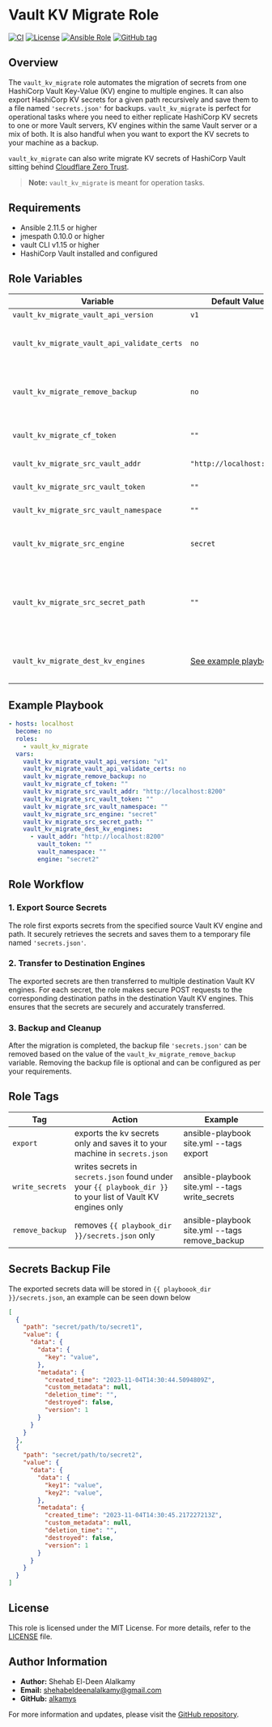 # Vault KV Migrate Role

[![CI](https://github.com/alalkamys/ansible-role-vault-kv-migrate/actions/workflows/ci.yaml/badge.svg)](https://github.com/alalkamys/ansible-role-vault-kv-migrate/actions/workflows/ci.yaml)
[![License](https://img.shields.io/badge/license-MIT%20License-brightgreen.svg)](https://opensource.org/licenses/MIT)
[![Ansible Role](https://img.shields.io/badge/ansible%20role-alalkamys.vault_kv_migrate-blue.svg)](https://galaxy.ansible.com/alalkamys/vault_kv_migrate/)
[![GitHub tag](https://img.shields.io/github/tag/alakamys/ansible-role-vault-kv-migrate.svg)](https://github.com/alalkamys/ansible-role-vault-kv-migrate/tags)

## Overview

The `vault_kv_migrate` role automates the migration of secrets from one HashiCorp Vault Key-Value (KV) engine to multiple engines. It can also export HashiCorp KV secrets for a given path recursively and save them to a file named `'secrets.json'` for backups. `vault_kv_migrate` is perfect for operational tasks where you need to either replicate HashiCorp KV secrets to one or more Vault servers, KV engines within the same Vault server or a mix of both. It is also handful when you want to export the KV secrets to your machine as a backup.

`vault_kv_migrate` can also write migrate KV secrets of HashiCorp Vault sitting behind [Cloudflare Zero Trust](https://developers.cloudflare.com/cloudflare-one/).

> **Note:** `vault_kv_migrate` is meant for operation tasks.

## Requirements

- Ansible 2.11.5 or higher
- jmespath 0.10.0 or higher
- vault CLI v1.15 or higher
- HashiCorp Vault installed and configured

## Role Variables

| Variable                                    | Default Value                             | Description                                                                                                                                                          |
| ------------------------------------------- | ----------------------------------------- | -------------------------------------------------------------------------------------------------------------------------------------------------------------------- |
| `vault_kv_migrate_vault_api_version`        | `v1`                                      | Vault API version to use.                                                                                                                                            |
| `vault_kv_migrate_vault_api_validate_certs` | `no`                                      | Whether to validate SSL certificates for Vault API requests. Set to `yes` to enable certificate validation.                                                          |
| `vault_kv_migrate_remove_backup`            | `no`                                      | Whether to remove `'secrets.json'` backup file after migration. Set to `yes` to remove the local backup file after the migration.                                    |
| `vault_kv_migrate_cf_token`                 | `""`                                      | Cloudflare token for Zero trust authentication. If not used, keep it empty.                                                                                          |
| `vault_kv_migrate_src_vault_addr`           | `"http://localhost:8200"`                 | Address of the source Vault server.                                                                                                                                  |
| `vault_kv_migrate_src_vault_token`          | `""`                                      | Token for authentication with the source Vault server.                                                                                                               |
| `vault_kv_migrate_src_vault_namespace`      | `""`                                      | Namespace for the source Vault server.                                                                                                                               |
| `vault_kv_migrate_src_engine`               | `secret`                                  | Source Vault KV engine from which secrets will be migrated. Don't add trailing `/` to the engine.                                                                    |
| `vault_kv_migrate_src_secret_path`          | `""`                                      | Path to the source secret within the source engine. if the value is `""` `vault_kv_migrate` will export/migrate all the secrets under `vault_kv_migrate_src_engine`. |
| `vault_kv_migrate_dest_kv_engines`          | [See example playbook](#example-playbook) | List of destination Vault KV engines with configurations. See example playbook for structure.                                                                        |

## Example Playbook

```yaml
- hosts: localhost
  become: no
  roles:
    - vault_kv_migrate
  vars:
    vault_kv_migrate_vault_api_version: "v1"
    vault_kv_migrate_vault_api_validate_certs: no
    vault_kv_migrate_remove_backup: no
    vault_kv_migrate_cf_token: ""
    vault_kv_migrate_src_vault_addr: "http://localhost:8200"
    vault_kv_migrate_src_vault_token: ""
    vault_kv_migrate_src_vault_namespace: ""
    vault_kv_migrate_src_engine: "secret"
    vault_kv_migrate_src_secret_path: ""
    vault_kv_migrate_dest_kv_engines:
      - vault_addr: "http://localhost:8200"
        vault_token: ""
        vault_namespace: ""
        engine: "secret2"
```

## Role Workflow

### 1. Export Source Secrets

The role first exports secrets from the specified source Vault KV engine and path. It securely retrieves the secrets and saves them to a temporary file named `'secrets.json'`.

### 2. Transfer to Destination Engines

The exported secrets are then transferred to multiple destination Vault KV engines. For each secret, the role makes secure POST requests to the corresponding destination paths in the destination Vault KV engines. This ensures that the secrets are securely and accurately transferred.

### 3. Backup and Cleanup

After the migration is completed, the backup file `'secrets.json'` can be removed based on the value of the `vault_kv_migrate_remove_backup` variable. Removing the backup file is optional and can be configured as per your requirements.

## Role Tags

| Tag             | Action                                                                                                       | Example                                        |
| --------------- | ------------------------------------------------------------------------------------------------------------ | ---------------------------------------------- |
| `export`        | exports the kv secrets only and saves it to your machine in `secrets.json`                                   | ansible-playbook site.yml --tags export        |
| `write_secrets` | writes secrets in `secrets.json` found under your `{{ playbook_dir }}` to your list of Vault KV engines only | ansible-playbook site.yml --tags write_secrets |
| `remove_backup` | removes `{{ playbook_dir }}/secrets.json` only                                                               | ansible-playbook site.yml --tags remove_backup |

## Secrets Backup File

The exported secrets data will be stored in `{{ playboook_dir }}/secrets.json`, an example can be seen down below

```json
[
  {
    "path": "secret/path/to/secret1",
    "value": {
      "data": {
        "data": {
          "key": "value",
        },
        "metadata": {
          "created_time": "2023-11-04T14:30:44.5094809Z",
          "custom_metadata": null,
          "deletion_time": "",
          "destroyed": false,
          "version": 1
        }
      }
    }
  },
  {
    "path": "secret/path/to/secret2",
    "value": {
      "data": {
        "data": {
          "key1": "value",
          "key2": "value",
        },
        "metadata": {
          "created_time": "2023-11-04T14:30:45.217227213Z",
          "custom_metadata": null,
          "deletion_time": "",
          "destroyed": false,
          "version": 1
        }
      }
    }
  }
]
```

## License

This role is licensed under the MIT License. For more details, refer to the [LICENSE](LICENSE) file.

## Author Information

- **Author:** Shehab El-Deen Alalkamy
- **Email:** [shehabeldeenalalkamy@gmail.com](mailto:shehabeldeenalalkamy@gmail.com)
- **GitHub:** [alkamys](https://github.com/alkamys)

For more information and updates, please visit the [GitHub repository](https://github.com/alkamys/ansible-role-kv-migrate).
